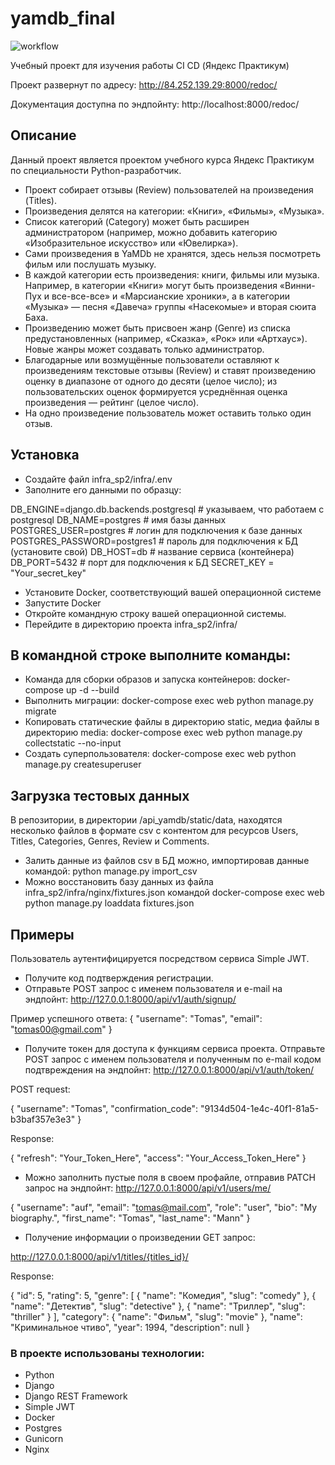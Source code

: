 # yamdb_final
![workflow](https://github.com/Tomasitto/yamdb_final/actions/workflows/yamdb_workflow.yml/badge.svg?)


Учебный проект для изучения работы CI CD (Яндекс Практикум)

Проект развернут по адресу: http://84.252.139.29:8000/redoc/

Документация доступна по эндпойнту: http://localhost:8000/redoc/

## Описание
Данный проект является проектом учебного курса Яндекс Практикум по специальности Python-разработчик.

* Проект собирает отзывы (Review) пользователей на произведения (Titles). 
* Произведения делятся на категории: «Книги», «Фильмы», «Музыка». 
* Список категорий (Category) может быть расширен администратором (например, можно добавить категорию «Изобразительное искусство» или «Ювелирка»).
* Сами произведения в YaMDb не хранятся, здесь нельзя посмотреть фильм или послушать музыку.
* В каждой категории есть произведения: книги, фильмы или музыка. Например, в категории «Книги» могут быть произведения «Винни-Пух и все-все-все» и «Марсианские хроники», а в категории «Музыка» — песня «Давеча» группы «Насекомые» и вторая сюита Баха.
* Произведению может быть присвоен жанр (Genre) из списка предустановленных (например, «Сказка», «Рок» или «Артхаус»). Новые жанры может создавать только администратор.
* Благодарные или возмущённые пользователи оставляют к произведениям текстовые отзывы (Review) и ставят произведению оценку в диапазоне от одного до десяти (целое число); из пользовательских оценок формируется усреднённая оценка произведения — рейтинг (целое число). 
* На одно произведение пользователь может оставить только один отзыв.
## Установка

* Создайте файл infra_sp2/infra/.env
* Заполните его данными по образцу:

DB_ENGINE=django.db.backends.postgresql # указываем, что работаем с postgresql
DB_NAME=postgres # имя базы данных
POSTGRES_USER=postgres # логин для подключения к базе данных
POSTGRES_PASSWORD=postgres1 # пароль для подключения к БД (установите свой)
DB_HOST=db # название сервиса (контейнера)
DB_PORT=5432 # порт для подключения к БД
SECRET_KEY = "Your_secret_key"

* Установите Docker, соответствующий вашей операционной системе
* Запустите Docker
* Откройте командную строку вашей операционной системы.
* Перейдите в директорию проекта infra_sp2/infra/

## В командной строке выполните команды:
* Команда для сборки образов и запуска контейнеров:
docker-compose up -d --build
* Выполнить миграции:
docker-compose exec web python manage.py migrate
* Копировать статические файлы в директорию static, медиа файлы в директорию media:
docker-compose exec web python manage.py collectstatic --no-input
* Создать суперпользователя:
docker-compose exec web python manage.py createsuperuser

## Загрузка тестовых данных
В репозитории, в директории /api_yamdb/static/data, находятся несколько файлов в формате csv с контентом для ресурсов Users, Titles, Categories, Genres, Review и Comments.
* Залить данные из файлов csv в БД можно, импортировав данные командой:
python manage.py import_csv
* Можно восстановить базу данных из файла infra_sp2/infra/nginx/fixtures.json командой
docker-compose exec web python manage.py loaddata fixtures.json

## Примеры
Пользователь аутентифицируется посредством сервиса Simple JWT.
* Получите код подтверждения регистрации.
* Отправьте POST запрос с именем пользователя и e-mail на эндпойнт:
http://127.0.0.1:8000/api/v1/auth/signup/

Пример успешного ответа:
{
    "username": "Tomas",
    "email": "tomas00@gmail.com"
}

* Получите токен для доступа к функциям сервиса проекта. 
Отправьте POST запрос с именем пользователя и полученным по e-mail кодом подтвреждения на эндпойнт:
http://127.0.0.1:8000/api/v1/auth/token/

POST request:

{
    "username": "Tomas",
    "confirmation_code": "9134d504-1e4c-40f1-81a5-b3baf357e3e3"
}

Response:

{
    "refresh": "Your_Token_Here",
    "access": "Your_Access_Token_Here"
}

* Можно заполнить пустые поля в своем профайле, отправив PATCH запрос на эндпойнт:
http://127.0.0.1:8000/api/v1/users/me/

{
    "username": "auf",
    "email": "tomas@mail.com",
    "role": "user",
    "bio": "My biography.",
    "first_name": "Tomas",
    "last_name": "Mann"
}

* Получение информации о произведении GET запрос:

http://127.0.0.1:8000/api/v1/titles/{titles_id}/

Response:

{
    "id": 5,
    "rating": 5,
    "genre": [
        {
            "name": "Комедия",
            "slug": "comedy"
        },
        {
            "name": "Детектив",
            "slug": "detective"
        },
        {
            "name": "Триллер",
            "slug": "thriller"
        }
    ],
    "category": {
        "name": "Фильм",
        "slug": "movie"
    },
    "name": "Криминальное чтиво",
    "year": 1994,
    "description": null
}


### В проекте использованы технологии:
- Python
- Django
- Django REST Framework
- Simple JWT
- Docker
- Postgres
- Gunicorn
- Nginx


